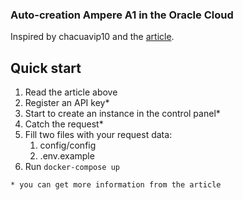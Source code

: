 ### Auto-creation Ampere A1 in the Oracle Cloud

Inspired by chacuavip10 and the [article](https://www.hintdesk.com/2022/01/15/how-to-create-a-free-oracle-vps-with-python-script-out-of-capacity/).

## Quick start

1. Read the article above
2. Register an API key*
3. Start to create an instance in the control panel*
4. Catch the request*
5. Fill two files with your request data:
   1. config/config
   2. .env.example
6. Run `docker-compose up`

`* you can get more information from the article`
